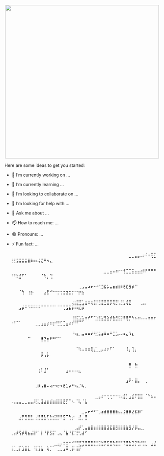 <div align='center'>
    <img width='500' align="center" src="https://res.cloudinary.com/dpblox0oy/image/upload/v1711464775/Dafffy-Duck/uqznbshhyhz8xflmhzs0.gif">
</div>

  
Here are some ideas to get you started:

- 🔭 I’m currently working on ...
- 🌱 I’m currently learning ...
- 👯 I’m looking to collaborate on ...
- 🤔 I’m looking for help with ...
- 💬 Ask me about ...
- 📫 How to reach me: ...
- 😄 Pronouns: ...
- ⚡ Fun fact: ...

  ⠀⠀⠀⠀⠀⠀⠀⠀⠀⠀⠀⠀⠀⠀⠀⠀⠀⠀⠀⠀⠀⠀⠀⠀⠀⠀⠀⠀⠀⠀⠀⠀⠀⠀⠀⠀⠀⣀⣀⣤⡤⠴⠚⠒⢛⣋⣛⣩⣭⣭⣭⣿⠷⠶⢬⣍⠛⠲⣄⠀⠀⠀⠀⠀⠀⠀⠀⠀⠀⠀⠀⠀⠀⠀⠀⠀⠀⠀⠀⠀⠀⠀⠀⠀⠀⠀⠀⠀⠀⠀⠀⠀⠀⠀
⠀⠀⠀⠀⠀⠀⠀⠀⠀⠀⠀⠀⠀⠀⠀⠀⠀⠀⠀⠀⠀⠀⠀⠀⠀⠀⠀⠀⠀⣀⣀⣤⠤⠶⠒⢺⣉⣉⣭⣤⣤⡾⠟⠛⠛⠛⠛⠷⣾⠋⠁⠀⠀⠀⠀⠈⠳⡄⢹⠀⠀⠀⠀⠀⠀⠀⠀⠀⠀⠀⠀⠀⠀⠀⠀⠀⠀⠀⠀⠀⠀⠀⠀⠀⠀⠀⠀⠀⠀⠀⠀⠀⠀⠀
⠀⠀⠀⠀⠀⠀⠀⠀⠀⠀⠀⠀⠀⠀⠀⠀⠀⠀⠀⠀⠀⢀⣠⣤⠴⠖⠒⠋⣉⣯⡥⣤⣶⣾⡿⢟⣏⣻⡾⠉⠀⠀⠀⠀⠀⠀⠀⠀⠈⢳⠀⢰⡦⠀⠀⠀⣠⣟⠚⠒⢒⢒⣒⣲⣒⡒⠒⡶⣦⠀⠀⠀⠀⠀⠀⠀⠀⠀⠀⠀⠀⠀⠀⠀⠀⠀⠀⠀⠀⠀⠀⠀⠀⠀
⠀⠀⠀⠀⠀⠀⠀⠀⠀⠀⠀⠀⠀⠀⠀⠀⠀⠀⠀⢴⣾⣛⣡⣶⠶⢶⣿⢛⣿⣛⣿⡿⢿⡛⣜⣣⢾⣟⠀⠀⠀⣠⡄⠀⠀⠀⠀⠀⣠⡾⠛⠙⠛⠛⠛⠉⠉⠉⠉⠉⠈⠉⢉⣩⣯⡿⠿⣏⡿⠀⠀⠀⠀⠀⠀⠀⠀⠀⠀⠀⠀⠀⠀⠀⠀⠀⠀⠀⠀⠀⠀⠀⠀⠀
⠀⠀⠀⠀⠀⠀⠀⠀⠀⠀⠀⠀⠀⠀⠀⠀⠀⠀⠀⢸⣯⣡⣥⠶⠞⠋⢉⣾⣥⣻⣵⡾⣷⣻⣭⠿⢿⡛⠳⠦⠶⠤⠤⠶⠶⠖⠚⠉⠁⠀⠀⠀⠀⢀⣀⣠⣤⡴⠶⡖⢛⣋⣉⣤⠴⠞⠛⠉⠁⠀⠀⠀⠀⠀⠀⠀⠀⠀⠀⠀⠀⠀⠀⠀⠀⠀⠀⠀⠀⠀⠀⠀⠀⠀
⠀⠀⠀⠀⠀⠀⠀⠀⠀⠀⠀⠀⠀⠀⠀⠀⠀⠀⠀⠘⢶⡀⣤⠶⠶⠞⢛⣩⣴⠿⠶⠛⣉⣡⠤⠶⣄⠹⣆⠀⠀⠀⠀⠀⠀⠀⠀⠀⠀⠀⠀⠉⠀⠀⠀⣿⣙⣶⠟⠛⠉⠁⠀⠀⠀⠀⠀⠀⠀⠀⠀⠀⠀⠀⠀⠀⠀⠀⠀⠀⠀⠀⠀⠀⠀⠀⠀⠀⠀⠀⠀⠀⠀⠀
⠀⠀⠀⠀⠀⠀⠀⠀⠀⠀⠀⠀⠀⠀⠀⠀⠀⠀⠀⠀⠈⠳⠤⠶⠶⢿⣌⣀⡤⠴⠖⠋⠁⠀⠀⠀⠸⡄⢹⡄⠀⠀⠀⠀⠀⠀⠀⠀⠀⠀⠀⠀⠀⠀⠀⡿⢠⡧⠀⠀⠀⠀⠀⠀⠀⠀⠀⠀⠀⠀⠀⠀⠀⠀⠀⠀⠀⠀⠀⠀⠀⠀⠀⠀⠀⠀⠀⠀⠀⠀⠀⠀⠀⠀
⠀⠀⠀⠀⠀⠀⠀⠀⠀⠀⠀⠀⠀⠀⠀⠀⠀⠀⠀⠀⠀⠀⠀⠀⠀⠀⠀⠀⠀⠀⠀⠀⠀⠀⠀⠀⠀⣿⠀⣷⠀⠀⠀⠀⠀⠀⠀⠀⠀⠀⠀⠀⠀⠀⢰⠇⣸⠃⠀⠀⠀⠀⠀⣠⠤⠤⠤⣄⠀⠀⠀⠀⠀⠀⠀⠀⠀⠀⠀⠀⠀⠀⠀⠀⠀⠀⠀⠀⠀⠀⠀⠀⠀⠀
⠀⠀⠀⠀⠀⠀⠀⠀⠀⠀⠀⠀⠀⠀⠀⠀⠀⠀⠀⠀⠀⠀⠀⠀⠀⠀⠀⠀⠀⠀⠀⠀⠀⠀⠀⠀⣰⠟⠂⣿⡄⠀⢀⠀⠀⠀⠀⠀⠀⠀⠀⠀⠀⢀⡿⢠⣿⠤⢴⠒⢖⠲⣟⣁⡴⠛⢦⡈⢧⡀⠀⠀⠀⠀⠀⠀⠀⠀⠀⠀⠀⠀⠀⠀⠀⠀⠀⠀⠀⠀⠀⠀⠀⠀
⠀⠀⠀⠀⠀⠀⠀⠀⠀⠀⠀⠀⠀⠀⠀⠀⠀⠀⠀⠀⠀⠀⠀⠀⠀⠀⢀⣠⠴⠒⢒⢒⠒⠒⠦⣾⡃⣠⣾⠟⣿⡇⠈⠓⠦⠤⢤⣤⣤⣀⣀⣤⣤⢟⣅⣽⣴⣶⣾⣶⣿⣿⣟⡋⠉⠢⠈⢧⠈⣧⠀⠀⠀⠀⠀⠀⠀⠀⠀⠀⠀⠀⠀⠀⠀⠀⠀⠀⠀⠀⠀⠀⠀⠀
⠀⠀⠀⠀⠀⠀⠀⠀⠀⠀⠀⠀⠀⠀⠀⠀⠀⠀⠀⠀⠀⠀⣀⡤⠖⠚⠋⢁⣴⣾⣿⣿⣿⣷⣤⣨⣿⡿⣜⣯⡿⠁⠀⠀⠀⠀⠀⠀⣠⡟⣻⣿⣇⢠⣿⣿⣧⢏⣷⣮⣿⠿⣯⠉⢳⡴⠀⣼⡀⣿⠀⠀⠀⠀⠀⠀⠀⠀⠀⠀⠀⠀⠀⠀⠀⠀⠀⠀⠀⠀⠀⠀⠀⠀
⠀⠀⠀⠀⠀⠀⠀⠀⠀⠀⠀⠀⠀⠀⠀⠀⠀⠀⠀⠀⣠⡞⢁⣤⣶⣿⣶⣿⣿⣿⣽⣯⣿⣻⣿⣿⣷⣻⡜⡿⣤⣀⠀⠀⠀⠀⣠⡾⢫⡾⢿⣦⣬⡟⠁⡇⠘⡟⣫⡍⢀⣄⠈⣧⠘⣏⢙⢃⣼⠋⠀⠀⠀⠀⠀⠀⠀⠀⠀⠀⠀⠀⠀⠀⠀⠀⠀⠀⠀⠀⠀⠀⠀⠀
⠀⠀⠀⠀⠀⠀⠀⠀⠀⠀⠀⠀⠀⢀⣠⡤⠶⠶⠒⠚⠛⢟⣹⣿⣿⣿⣟⣯⣷⡿⣯⣿⢷⣿⡟⠹⣿⣷⣹⡝⣳⢻⣇⠀⣠⣼⣏⣀⡏⣱⣿⣇⠀⢻⣹⣧⠀⢷⡉⠁⢀⣁⣠⠿⢀⡿⢸⡟⠁⠀⠀⠀⠀⠀⠀⠀⠀⠀⠀⠀⠀⠀⠀⠀⠀⠀⠀⠀⠀⠀⠀⠀⠀⠀

